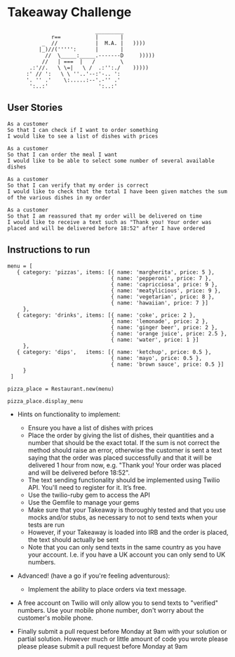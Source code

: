 Takeaway Challenge
==================
```
                            _________
              r==           |       |
           _  //            |  M.A. |   ))))
          |_)//(''''':      |       |
            //  \_____:_____.-------D     )))))
           //   | ===  |   /        \
       .:'//.   \ \=|   \ /  .:'':./    )))))
      :' // ':   \ \ ''..'--:'-.. ':
      '. '' .'    \:.....:--'.-'' .'
       ':..:'                ':..:'

 ```

User Stories
------------

```
As a customer
So that I can check if I want to order something
I would like to see a list of dishes with prices

As a customer
So that I can order the meal I want
I would like to be able to select some number of several available dishes

As a customer
So that I can verify that my order is correct
I would like to check that the total I have been given matches the sum of the various dishes in my order

As a customer
So that I am reassured that my order will be delivered on time
I would like to receive a text such as "Thank you! Your order was placed and will be delivered before 18:52" after I have ordered
```

Instructions to run
-------------------

```
menu = [
   { category: 'pizzas', items: [{ name: 'margherita', price: 5 },
                                 { name: 'pepperoni', price: 7 },
                                 { name: 'capricciosa', price: 9 },
                                 { name: 'meatylicious', price: 9 },
                                 { name: 'vegetarian', price: 8 },
                                 { name: 'hawaiian', price: 7 }]
     },
   { category: 'drinks', items: [{ name: 'coke', price: 2 },
                                 { name: 'lemonade', price: 2 },
                                 { name: 'ginger beer', price: 2 },
                                 { name: 'orange juice', price: 2.5 },
                                 { name: 'water', price: 1 }]
     },
   { category: 'dips',   items: [{ name: 'ketchup', price: 0.5 },
                                 { name: 'mayo', price: 0.5 },
                                 { name: 'brown sauce', price: 0.5 }]
     }
 ]

pizza_place = Restaurant.new(menu)

pizza_place.display_menu

```

* Hints on functionality to implement:
  * Ensure you have a list of dishes with prices
  * Place the order by giving the list of dishes, their quantities and a number that should be the exact total. If the sum is not correct the method should raise an error, otherwise the customer is sent a text saying that the order was placed successfully and that it will be delivered 1 hour from now, e.g. "Thank you! Your order was placed and will be delivered before 18:52".
  * The text sending functionality should be implemented using Twilio API. You'll need to register for it. It’s free.
  * Use the twilio-ruby gem to access the API
  * Use the Gemfile to manage your gems
  * Make sure that your Takeaway is thoroughly tested and that you use mocks and/or stubs, as necessary to not to send texts when your tests are run
  * However, if your Takeaway is loaded into IRB and the order is placed, the text should actually be sent
  * Note that you can only send texts in the same country as you have your account. I.e. if you have a UK account you can only send to UK numbers.

* Advanced! (have a go if you're feeling adventurous):
  * Implement the ability to place orders via text message.

* A free account on Twilio will only allow you to send texts to "verified" numbers. Use your mobile phone number, don't worry about the customer's mobile phone.
* Finally submit a pull request before Monday at 9am with your solution or partial solution.  However much or little amount of code you wrote please please please submit a pull request before Monday at 9am
